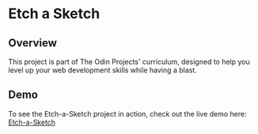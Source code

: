 # Etch a Sketch

## Overview

This project is part of The Odin Projects' curriculum, designed to help you level up your web development skills while having a blast.

## Demo

To see the Etch-a-Sketch project in action, check out the live demo here: [Etch-a-Sketch](https://aadhithbala.github.io/Etch-a-Sketch/)
